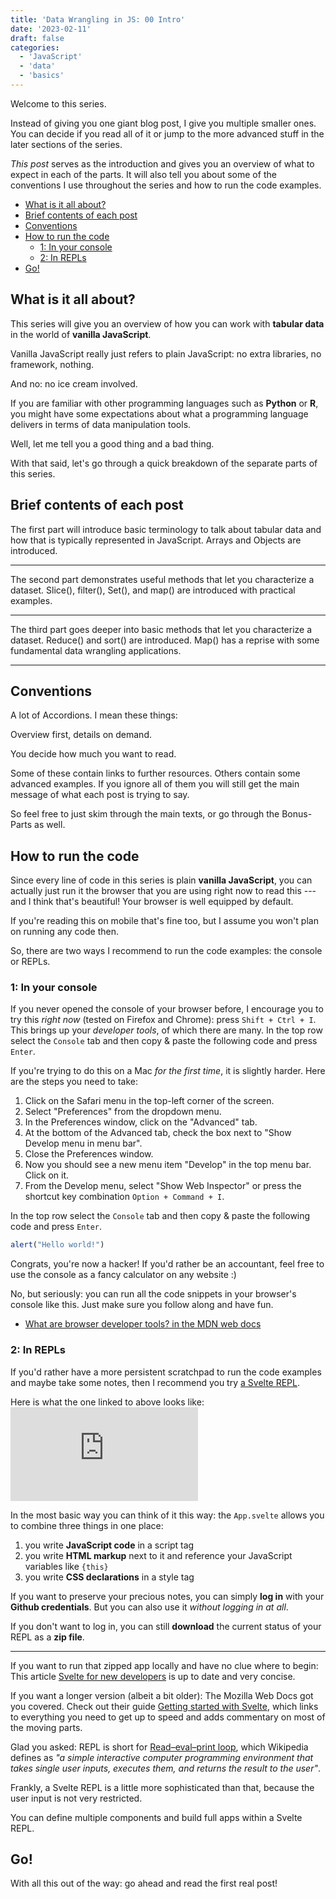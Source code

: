 ```yaml
---
title: 'Data Wrangling in JS: 00 Intro'
date: '2023-02-11'
draft: false
categories:
  - 'JavaScript'
  - 'data'
  - 'basics'
---
```


<script>
  import TOC from '$lib/components/posts/TOC.svelte';
  import ListFlip from '$lib/components/posts/ListFlip.svelte';
  import Card from '$lib/components/Card.svelte';
  import Table from '$lib/components/posts/TableView.svelte';
  import Embed from '$lib/components/EmbedIFrame.svelte';

  export let data;
  let posts = data.posts;
</script>

Welcome to this series.

Instead of giving you one giant blog post, I give you multiple smaller ones. 
You can decide if you read all of it or jump to the more advanced stuff in the later sections of the series. 

*This post* serves as the introduction and gives you an overview of what to expect in each of the parts.
It will also tell you about some of the conventions I use throughout the series and how to run the code examples.


<TOC>

- [What is it all about?](#what-is-it-all-about)
- [Brief contents of each post](#brief-contents-of-each-post)
- [Conventions](#conventions)
- [How to run the code](#how-to-run-the-code)
  - [1: In your console](#1-in-your-console)
  - [2: In REPLs](#2-in-repls)
- [Go!](#go)

</TOC>

## What is it all about?
This series will give you an overview of how you can work with **tabular data** in the world of **vanilla JavaScript**.

<Accordion summary="Vanilla???">

Vanilla JavaScript really just refers to plain JavaScript: no extra libraries, no framework, nothing.

And no: no ice cream involved.
</Accordion>

If you are familiar with other programming languages such as **Python** or **R**, you might have some expectations about what a programming language delivers in terms of data manipulation tools.

Well, let me tell you a good thing and a bad thing. 

<ListFlip />

With that said, let's go through a quick breakdown of the separate parts of this series.
## Brief contents of each post

<Card post={posts[0]} />

The first part will introduce basic terminology to talk about tabular data and how that is typically represented in JavaScript.
Arrays and Objects are introduced.

<hr>

<Card post={posts[1]} />

The second part demonstrates useful methods that let you characterize a dataset.
Slice(), filter(), Set(), and map() are introduced with practical examples.

<hr>

<Card post={posts[2]} />

The third part goes deeper into basic methods that let you characterize a dataset.
Reduce() and sort() are introduced.
Map() has a reprise with some fundamental data wrangling applications.

<hr>

## Conventions
A lot of Accordions. I mean these things:

<Accordion summary="I'm an Accordion!">

Overview first, details on demand.

You decide how much you want to read.

Some of these contain links to further resources. 
Others contain some advanced examples.
If you ignore all of them you will still get the main message of what each post is trying to say.
</Accordion>

So feel free to just skim through the main texts, or go through the Bonus-Parts as well.

## How to run the code
Since every line of code in this series is plain **vanilla JavaScript**, you can actually just run it the browser that you are using right now to read this --- and I think that's beautiful! Your browser is well equipped by default.

If you're reading this on mobile that's fine too, but I assume you won't plan on running any code then.
 

So, there are two ways I recommend to run the code examples: the console or REPLs.

### 1: In your console
If you never opened the console of your browser before, I encourage you to try this *right now* (tested on Firefox and Chrome): press `Shift + Ctrl + I`.
This brings up your *developer tools*, of which there are many. 
In the top row select the `Console` tab and then copy & paste the following code and press `Enter`.

<Accordion summary='Stop, I use Mac OS!'>

If you're trying to do this on a Mac *for the first time*, it is slightly harder.
Here are the steps you need to take:

1. Click on the Safari menu in the top-left corner of the screen.
2. Select "Preferences" from the dropdown menu.
3. In the Preferences window, click on the "Advanced" tab.
4. At the bottom of the Advanced tab, check the box next to "Show Develop menu in menu bar".
5. Close the Preferences window.
6. Now you should see a new menu item "Develop" in the top menu bar. Click on it.
7. From the Develop menu, select "Show Web Inspector" or press the shortcut key combination `Option + Command + I`.

In the top row select the `Console` tab and then copy & paste the following code and press `Enter`.
</Accordion>

```js
alert("Hello world!")
```

Congrats, you're now a hacker! If you'd rather be an accountant, feel free to use the console as a fancy calculator on any website :)

No, but seriously: you can run all the code snippets in your browser's console like this. Just make sure you follow along and have fun.

<Accordion summary='Further resources on developer tools'>

- [What are browser developer tools? in the MDN web docs](https://developer.mozilla.org/en-US/docs/Learn/Common_questions/Tools_and_setup/What_are_browser_developer_tools)


</Accordion>


### 2: In REPLs
If you'd rather have a more persistent scratchpad to run the code examples and maybe take some notes, then I recommend you try [a Svelte REPL](https://svelte.dev/repl/1d2f74c5ef564aa9be09d50e5f59eccb?version=3.55.1).

Here is what the one linked to above looks like:
<Embed 
  src="https://svelte.dev/repl/1d2f74c5ef564aa9be09d50e5f59eccb?version=3.55.1" 
  title="A Svelte REPL titled 'Data Wrangling in JS: 00 Intro'"
/>

In the most basic way you can think of it this way: the `App.svelte` allows you to combine three things in one place:

1. you write **JavaScript code** in a script tag
2. you write **HTML markup** next to it and reference your JavaScript variables like `{this}`
3. you write **CSS declarations** in a style tag

<Accordion summary='How to save your progress'>

If you want to preserve your precious notes, you can simply **log in** with your **Github credentials**.
But you can also use it *without logging in at all*.

If you don't want to log in, you can still **download** the current status of your REPL as a **zip file**.

<hr>

If you want to run that zipped app locally and have no clue where to begin: This article [Svelte for new developers](https://svelte.dev/blog/svelte-for-new-developers) is up to date and very concise.

If you want a longer version (albeit a bit older): The Mozilla Web Docs got you covered.
Check out their guide [Getting started with Svelte](https://developer.mozilla.org/en-US/docs/Learn/Tools_and_testing/Client-side_JavaScript_frameworks/Svelte_getting_started), which links to everything you need to get up to speed and adds commentary on most of the moving parts.

</Accordion>

<Accordion summary='What is a REPL?'>

Glad you asked: REPL is short for [Read–eval–print loop](https://en.wikipedia.org/wiki/Read%E2%80%93eval%E2%80%93print_loop), which Wikipedia defines as *"a simple interactive computer programming environment that takes single user inputs, executes them, and returns the result to the user"*.

Frankly, a Svelte REPL is a little more sophisticated than that, because the user input is not very restricted.

You can define multiple components and build full apps within a Svelte REPL.
</Accordion>

## Go!
With all this out of the way: go ahead and read the first real post!

<Card post={posts[0]} />
